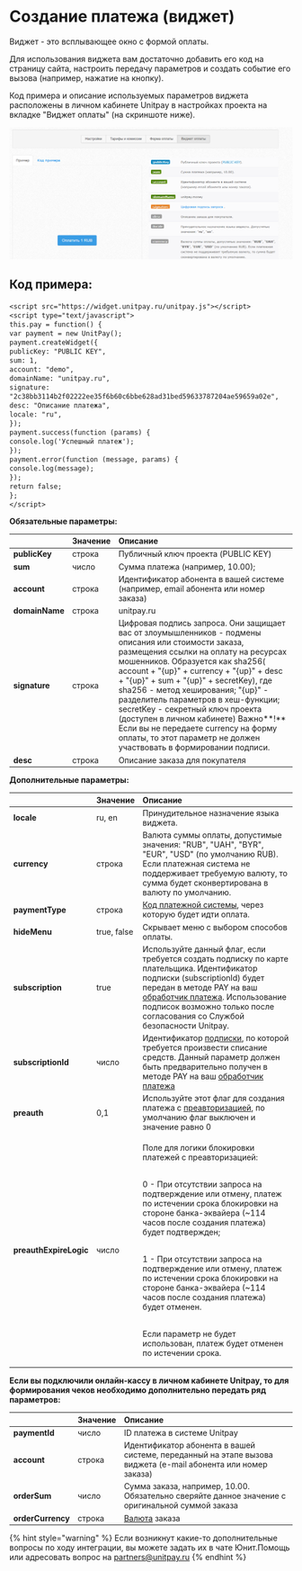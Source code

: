 # Создание платежа \(виджет\)

Виджет - это всплывающее окно с формой оплаты.

Для использования виджета вам достаточно добавить его код на страницу сайта, настроить передачу параметров и создать событие его вызова \(например, нажатие на кнопку\).

Код примера и описание используемых параметров виджета расположены в личном кабинете Unitpay в настройках проекта на вкладке "Виджет оплаты" \(на скриншоте ниже\).

![&#x420;&#x430;&#x441;&#x43F;&#x43E;&#x43B;&#x43E;&#x436;&#x435;&#x43D;&#x438;&#x435; &#x43A;&#x43E;&#x434;&#x430; &#x432;&#x438;&#x434;&#x436;&#x435;&#x442;&#x430; &#x432; &#x43D;&#x430;&#x441;&#x442;&#x440;&#x43E;&#x439;&#x43A;&#x430;&#x445; &#x43F;&#x440;&#x43E;&#x435;&#x43A;&#x442;&#x430;](../.gitbook/assets/image%20%2847%29.png)

## Код примера:

```text
<script src="https://widget.unitpay.ru/unitpay.js"></script>
<script type="text/javascript">
this.pay = function() {
var payment = new UnitPay();
payment.createWidget({
publicKey: "PUBLIC KEY",
sum: 1,
account: "demo",
domainName: "unitpay.ru",
signature: "2c38bb3114b2f02222ee35f6b60c6bbe628ad31bed59633787204ae59659a02e",
desc: "Описание платежа",
locale: "ru",
});
payment.success(function (params) {
console.log('Успешный платеж');
});
payment.error(function (message, params) {
console.log(message);
});
return false;
};
</script>
```

**Обязательные параметры:**

|  | Значение | Описание |
| :--- | :--- | :--- |
| **publicKey** | строка | Публичный ключ проекта \(PUBLIC KEY\) |
| **sum** | число | Сумма платежа \(например, 10.00\); |
| **account** | строка | Идентификатор абонента в вашей системе \(например, email абонента или номер заказа\) |
| **domainName** | строка | unitpay.ru |
| **signature** | строка | Цифровая подпись запроса. Они защищает вас от злоумышленников - подмены описания или стоимости заказа, размещения ссылки на оплату на ресурсах мошенников.   Образуется как sha256\( account + "{up}" + currency + "{up}" + desc + "{up}" + sum + "{up}" + secretKey\),    где sha256 - метод хеширования;    "{up}" - разделитель параметров в хеш-функции;    secretKey - секретный ключ проекта \(доступен в личном кабинете\)  Важно**!** Если вы не передаете  currency на форму оплаты, то этот параметр не должен участвовать в формировании подписи. |
| **desc** | строка | Описание заказа для покупателя |

**Дополнительные параметры:**

<table>
  <thead>
    <tr>
      <th style="text-align:left"></th>
      <th style="text-align:left">&#x417;&#x43D;&#x430;&#x447;&#x435;&#x43D;&#x438;&#x435;</th>
      <th style="text-align:left">&#x41E;&#x43F;&#x438;&#x441;&#x430;&#x43D;&#x438;&#x435;</th>
    </tr>
  </thead>
  <tbody>
    <tr>
      <td style="text-align:left"><b>locale</b>
      </td>
      <td style="text-align:left">ru, en</td>
      <td style="text-align:left">&#x41F;&#x440;&#x438;&#x43D;&#x443;&#x434;&#x438;&#x442;&#x435;&#x43B;&#x44C;&#x43D;&#x43E;&#x435;
        &#x43D;&#x430;&#x437;&#x43D;&#x430;&#x447;&#x435;&#x43D;&#x438;&#x435;
        &#x44F;&#x437;&#x44B;&#x43A;&#x430; &#x432;&#x438;&#x434;&#x436;&#x435;&#x442;&#x430;.</td>
    </tr>
    <tr>
      <td style="text-align:left"><b>currency</b>
      </td>
      <td style="text-align:left">&#x441;&#x442;&#x440;&#x43E;&#x43A;&#x430;</td>
      <td style="text-align:left">&#x412;&#x430;&#x43B;&#x44E;&#x442;&#x430; &#x441;&#x443;&#x43C;&#x43C;&#x44B;
        &#x43E;&#x43F;&#x43B;&#x430;&#x442;&#x44B;, &#x434;&#x43E;&#x43F;&#x443;&#x441;&#x442;&#x438;&#x43C;&#x44B;&#x435;
        &#x437;&#x43D;&#x430;&#x447;&#x435;&#x43D;&#x438;&#x44F;: &quot;RUB&quot;,
        &quot;UAH&quot;, &quot;BYR&quot;, &quot;EUR&quot;, &quot;USD&quot; (&#x43F;&#x43E;
        &#x443;&#x43C;&#x43E;&#x43B;&#x447;&#x430;&#x43D;&#x438;&#x44E; RUB). &#x415;&#x441;&#x43B;&#x438;
        &#x43F;&#x43B;&#x430;&#x442;&#x435;&#x436;&#x43D;&#x430;&#x44F; &#x441;&#x438;&#x441;&#x442;&#x435;&#x43C;&#x430;
        &#x43D;&#x435; &#x43F;&#x43E;&#x434;&#x434;&#x435;&#x440;&#x436;&#x438;&#x432;&#x430;&#x435;&#x442;
        &#x442;&#x440;&#x435;&#x431;&#x443;&#x435;&#x43C;&#x443;&#x44E; &#x432;&#x430;&#x43B;&#x44E;&#x442;&#x443;,
        &#x442;&#x43E; &#x441;&#x443;&#x43C;&#x43C;&#x430; &#x431;&#x443;&#x434;&#x435;&#x442;
        &#x441;&#x43A;&#x43E;&#x43D;&#x432;&#x435;&#x440;&#x442;&#x438;&#x440;&#x43E;&#x432;&#x430;&#x43D;&#x430;
        &#x432; &#x432;&#x430;&#x43B;&#x44E;&#x442;&#x443; &#x43F;&#x43E; &#x443;&#x43C;&#x43E;&#x43B;&#x447;&#x430;&#x43D;&#x438;&#x44E;.</td>
    </tr>
    <tr>
      <td style="text-align:left"><b>paymentType</b>
      </td>
      <td style="text-align:left">&#x441;&#x442;&#x440;&#x43E;&#x43A;&#x430;</td>
      <td style="text-align:left"><a href="https://help.unitpay.ru/book-of-reference/payment-system-codes">&#x41A;&#x43E;&#x434; &#x43F;&#x43B;&#x430;&#x442;&#x435;&#x436;&#x43D;&#x43E;&#x439; &#x441;&#x438;&#x441;&#x442;&#x435;&#x43C;&#x44B;</a>,
        &#x447;&#x435;&#x440;&#x435;&#x437; &#x43A;&#x43E;&#x442;&#x43E;&#x440;&#x443;&#x44E;
        &#x431;&#x443;&#x434;&#x435;&#x442; &#x438;&#x434;&#x442;&#x438; &#x43E;&#x43F;&#x43B;&#x430;&#x442;&#x430;.</td>
    </tr>
    <tr>
      <td style="text-align:left"><b>hideMenu</b>
      </td>
      <td style="text-align:left">true, false</td>
      <td style="text-align:left">&#x421;&#x43A;&#x440;&#x44B;&#x432;&#x430;&#x435;&#x442; &#x43C;&#x435;&#x43D;&#x44E;
        &#x441; &#x432;&#x44B;&#x431;&#x43E;&#x440;&#x43E;&#x43C; &#x441;&#x43F;&#x43E;&#x441;&#x43E;&#x431;&#x43E;&#x432;
        &#x43E;&#x43F;&#x43B;&#x430;&#x442;&#x44B;.</td>
    </tr>
    <tr>
      <td style="text-align:left"><b>subscription</b>
      </td>
      <td style="text-align:left">true</td>
      <td style="text-align:left">&#x418;&#x441;&#x43F;&#x43E;&#x43B;&#x44C;&#x437;&#x443;&#x439;&#x442;&#x435;
        &#x434;&#x430;&#x43D;&#x43D;&#x44B;&#x439; &#x444;&#x43B;&#x430;&#x433;,
        &#x435;&#x441;&#x43B;&#x438; &#x442;&#x440;&#x435;&#x431;&#x443;&#x435;&#x442;&#x441;&#x44F;
        &#x441;&#x43E;&#x437;&#x434;&#x430;&#x442;&#x44C; &#x43F;&#x43E;&#x434;&#x43F;&#x438;&#x441;&#x43A;&#x443;
        &#x43F;&#x43E; &#x43A;&#x430;&#x440;&#x442;&#x435; &#x43F;&#x43B;&#x430;&#x442;&#x435;&#x43B;&#x44C;&#x449;&#x438;&#x43A;&#x430;.
        &#x418;&#x434;&#x435;&#x43D;&#x442;&#x438;&#x444;&#x438;&#x43A;&#x430;&#x442;&#x43E;&#x440;
        &#x43F;&#x43E;&#x434;&#x43F;&#x438;&#x441;&#x43A;&#x438; (subscriptionId)
        &#x431;&#x443;&#x434;&#x435;&#x442; &#x43F;&#x435;&#x440;&#x435;&#x434;&#x430;&#x43D;
        &#x432; &#x43C;&#x435;&#x442;&#x43E;&#x434;&#x435; PAY &#x43D;&#x430; &#x432;&#x430;&#x448;
        <a
        href="https://help.unitpay.ru/payments/payment-handler">&#x43E;&#x431;&#x440;&#x430;&#x431;&#x43E;&#x442;&#x447;&#x438;&#x43A;
          &#x43F;&#x43B;&#x430;&#x442;&#x435;&#x436;&#x430;</a>. &#x418;&#x441;&#x43F;&#x43E;&#x43B;&#x44C;&#x437;&#x43E;&#x432;&#x430;&#x43D;&#x438;&#x435;
          &#x43F;&#x43E;&#x434;&#x43F;&#x438;&#x441;&#x43E;&#x43A; &#x432;&#x43E;&#x437;&#x43C;&#x43E;&#x436;&#x43D;&#x43E;
          &#x442;&#x43E;&#x43B;&#x44C;&#x43A;&#x43E; &#x43F;&#x43E;&#x441;&#x43B;&#x435;
          &#x441;&#x43E;&#x433;&#x43B;&#x430;&#x441;&#x43E;&#x432;&#x430;&#x43D;&#x438;&#x44F;
          &#x441;&#x43E; &#x421;&#x43B;&#x443;&#x436;&#x431;&#x43E;&#x439; &#x431;&#x435;&#x437;&#x43E;&#x43F;&#x430;&#x441;&#x43D;&#x43E;&#x441;&#x442;&#x438;
          Unitpay.</td>
    </tr>
    <tr>
      <td style="text-align:left"><b>subscriptionId</b>
      </td>
      <td style="text-align:left">&#x447;&#x438;&#x441;&#x43B;&#x43E;</td>
      <td style="text-align:left">&#x418;&#x434;&#x435;&#x43D;&#x442;&#x438;&#x444;&#x438;&#x43A;&#x430;&#x442;&#x43E;&#x440;
        <a
        href="https://help.unitpay.ru/payments/recurring-payments/create-subscription">&#x43F;&#x43E;&#x434;&#x43F;&#x438;&#x441;&#x43A;&#x438;</a>, &#x43F;&#x43E;
          &#x43A;&#x43E;&#x442;&#x43E;&#x440;&#x43E;&#x439; &#x442;&#x440;&#x435;&#x431;&#x443;&#x435;&#x442;&#x441;&#x44F;
          &#x43F;&#x440;&#x43E;&#x438;&#x437;&#x432;&#x435;&#x441;&#x442;&#x438;
          &#x441;&#x43F;&#x438;&#x441;&#x430;&#x43D;&#x438;&#x435; &#x441;&#x440;&#x435;&#x434;&#x441;&#x442;&#x432;.
          &#x414;&#x430;&#x43D;&#x43D;&#x44B;&#x439; &#x43F;&#x430;&#x440;&#x430;&#x43C;&#x435;&#x442;&#x440;
          &#x434;&#x43E;&#x43B;&#x436;&#x435;&#x43D; &#x431;&#x44B;&#x442;&#x44C;
          &#x43F;&#x440;&#x435;&#x434;&#x432;&#x430;&#x440;&#x438;&#x442;&#x435;&#x43B;&#x44C;&#x43D;&#x43E;
          &#x43F;&#x43E;&#x43B;&#x443;&#x447;&#x435;&#x43D; &#x432; &#x43C;&#x435;&#x442;&#x43E;&#x434;&#x435;
          PAY &#x43D;&#x430; &#x432;&#x430;&#x448; <a href="https://help.unitpay.ru/payments/payment-handler">&#x43E;&#x431;&#x440;&#x430;&#x431;&#x43E;&#x442;&#x447;&#x438;&#x43A; &#x43F;&#x43B;&#x430;&#x442;&#x435;&#x436;&#x430;</a>
      </td>
    </tr>
    <tr>
      <td style="text-align:left"><b>preauth</b>
      </td>
      <td style="text-align:left">0,1</td>
      <td style="text-align:left">&#x418;&#x441;&#x43F;&#x43E;&#x43B;&#x44C;&#x437;&#x443;&#x439;&#x442;&#x435;
        &#x44D;&#x442;&#x43E;&#x442; &#x444;&#x43B;&#x430;&#x433; &#x434;&#x43B;&#x44F;
        &#x441;&#x43E;&#x437;&#x434;&#x430;&#x43D;&#x438;&#x44F; &#x43F;&#x43B;&#x430;&#x442;&#x435;&#x436;&#x430;
        &#x441; <a href="https://help.unitpay.ru/payments/pre-authorization-payments">&#x43F;&#x440;&#x435;&#x430;&#x432;&#x442;&#x43E;&#x440;&#x438;&#x437;&#x430;&#x446;&#x438;&#x435;&#x439;</a>,
        &#x43F;&#x43E; &#x443;&#x43C;&#x43E;&#x43B;&#x447;&#x430;&#x43D;&#x438;&#x44E;
        &#x444;&#x43B;&#x430;&#x433; &#x432;&#x44B;&#x43A;&#x43B;&#x44E;&#x447;&#x435;&#x43D;
        &#x438; &#x437;&#x43D;&#x430;&#x447;&#x435;&#x43D;&#x438;&#x435; &#x440;&#x430;&#x432;&#x43D;&#x43E;
        0</td>
    </tr>
    <tr>
      <td style="text-align:left"><b>preauthExpireLogic</b>
      </td>
      <td style="text-align:left">&#x447;&#x438;&#x441;&#x43B;&#x43E;</td>
      <td style="text-align:left">
        <p>&#x41F;&#x43E;&#x43B;&#x435; &#x434;&#x43B;&#x44F; &#x43B;&#x43E;&#x433;&#x438;&#x43A;&#x438;
          &#x431;&#x43B;&#x43E;&#x43A;&#x438;&#x440;&#x43E;&#x432;&#x43A;&#x438;
          &#x43F;&#x43B;&#x430;&#x442;&#x435;&#x436;&#x435;&#x439; &#x441; &#x43F;&#x440;&#x435;&#x430;&#x432;&#x442;&#x43E;&#x440;&#x438;&#x437;&#x430;&#x446;&#x438;&#x435;&#x439;:</p>
        <p>
          <br />0 - &#x41F;&#x440;&#x438; &#x43E;&#x442;&#x441;&#x443;&#x442;&#x441;&#x442;&#x432;&#x438;&#x438;
          &#x437;&#x430;&#x43F;&#x440;&#x43E;&#x441;&#x430; &#x43D;&#x430; &#x43F;&#x43E;&#x434;&#x442;&#x432;&#x435;&#x440;&#x436;&#x434;&#x435;&#x43D;&#x438;&#x435;
          &#x438;&#x43B;&#x438; &#x43E;&#x442;&#x43C;&#x435;&#x43D;&#x443;, &#x43F;&#x43B;&#x430;&#x442;&#x435;&#x436;
          &#x43F;&#x43E; &#x438;&#x441;&#x442;&#x435;&#x447;&#x435;&#x43D;&#x438;&#x438;
          &#x441;&#x440;&#x43E;&#x43A;&#x430; &#x431;&#x43B;&#x43E;&#x43A;&#x438;&#x440;&#x43E;&#x432;&#x43A;&#x438;
          &#x43D;&#x430; &#x441;&#x442;&#x43E;&#x440;&#x43E;&#x43D;&#x435; &#x431;&#x430;&#x43D;&#x43A;&#x430;-&#x44D;&#x43A;&#x432;&#x430;&#x439;&#x435;&#x440;&#x430;
          (~114 &#x447;&#x430;&#x441;&#x43E;&#x432; &#x43F;&#x43E;&#x441;&#x43B;&#x435;
          &#x441;&#x43E;&#x437;&#x434;&#x430;&#x43D;&#x438;&#x44F; &#x43F;&#x43B;&#x430;&#x442;&#x435;&#x436;&#x430;)
          &#x431;&#x443;&#x434;&#x435;&#x442; &#x43F;&#x43E;&#x434;&#x442;&#x432;&#x435;&#x440;&#x436;&#x434;&#x435;&#x43D;;</p>
        <p>
          <br />1 - &#x41F;&#x440;&#x438; &#x43E;&#x442;&#x441;&#x443;&#x442;&#x441;&#x442;&#x432;&#x438;&#x438;
          &#x437;&#x430;&#x43F;&#x440;&#x43E;&#x441;&#x430; &#x43D;&#x430; &#x43F;&#x43E;&#x434;&#x442;&#x432;&#x435;&#x440;&#x436;&#x434;&#x435;&#x43D;&#x438;&#x435;
          &#x438;&#x43B;&#x438; &#x43E;&#x442;&#x43C;&#x435;&#x43D;&#x443;, &#x43F;&#x43B;&#x430;&#x442;&#x435;&#x436;
          &#x43F;&#x43E; &#x438;&#x441;&#x442;&#x435;&#x447;&#x435;&#x43D;&#x438;&#x438;
          &#x441;&#x440;&#x43E;&#x43A;&#x430; &#x431;&#x43B;&#x43E;&#x43A;&#x438;&#x440;&#x43E;&#x432;&#x43A;&#x438;
          &#x43D;&#x430; &#x441;&#x442;&#x43E;&#x440;&#x43E;&#x43D;&#x435; &#x431;&#x430;&#x43D;&#x43A;&#x430;-&#x44D;&#x43A;&#x432;&#x430;&#x439;&#x435;&#x440;&#x430;
          (~114 &#x447;&#x430;&#x441;&#x43E;&#x432; &#x43F;&#x43E;&#x441;&#x43B;&#x435;
          &#x441;&#x43E;&#x437;&#x434;&#x430;&#x43D;&#x438;&#x44F; &#x43F;&#x43B;&#x430;&#x442;&#x435;&#x436;&#x430;)
          &#x431;&#x443;&#x434;&#x435;&#x442; &#x43E;&#x442;&#x43C;&#x435;&#x43D;&#x435;&#x43D;.</p>
        <p>
          <br />&#x415;&#x441;&#x43B;&#x438; &#x43F;&#x430;&#x440;&#x430;&#x43C;&#x435;&#x442;&#x440;
          &#x43D;&#x435; &#x431;&#x443;&#x434;&#x435;&#x442; &#x438;&#x441;&#x43F;&#x43E;&#x43B;&#x44C;&#x437;&#x43E;&#x432;&#x430;&#x43D;,
          &#x43F;&#x43B;&#x430;&#x442;&#x435;&#x436; &#x431;&#x443;&#x434;&#x435;&#x442;
          &#x43E;&#x442;&#x43C;&#x435;&#x43D;&#x435;&#x43D; &#x43F;&#x43E; &#x438;&#x441;&#x442;&#x435;&#x447;&#x435;&#x43D;&#x438;&#x438;
          &#x441;&#x440;&#x43E;&#x43A;&#x430;.</p>
      </td>
    </tr>
  </tbody>
</table>

**Если вы подключили онлайн-кассу в личном кабинете Unitpay, то для формирования чеков необходимо дополнительно передать ряд параметров:**

|  | Значение | Описание |
| :--- | :--- | :--- |
| **paymentId** | число | ID платежа в системе Unitpay |
| **account** | строка | Идентификатор абонента в вашей системе, переданный на этапе вызова виджета \(e-mail абонента или номер заказа\) |
| **orderSum** | число | Сумма заказа, например, 10.00.  Обязательно сверяйте данное значение с оригинальной суммой заказа |
| **orderCurrency** | строка | [Валюта](https://help.unitpay.ru/book-of-reference/currency-codes) заказа |

{% hint style="warning" %}
Если возникнут какие-то дополнительные вопросы по ходу интеграции, вы можете задать их в чате Юнит.Помощь или адресовать вопрос на partners@unitpay.ru
{% endhint %}

